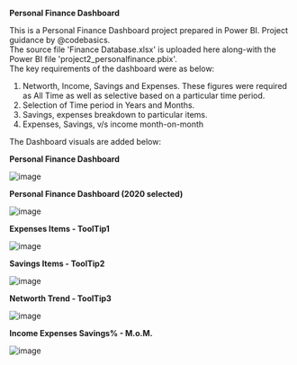 <h><b>Personal Finance Dashboard</b></h1><br>

This is a Personal Finance Dashboard project prepared in Power BI. Project guidance by @codebasics. <br>
The source file 'Finance Database.xlsx' is uploaded here along-with the Power BI file 'project2_personalfinance.pbix'.<br>
The key requirements of the dashboard were as below:<br>
1. Networth, Income, Savings and Expenses. These figures were required as All Time as well as selective based on a particular time period.<br>
2. Selection of Time period in Years and Months.<br>
3. Savings, expenses breakdown to particular items.<br>
4. Expenses, Savings, v/s income month-on-month<br>

The Dashboard visuals are added below:<br>

<b>Personal Finance Dashboard</b>

![image](https://user-images.githubusercontent.com/70786229/149321942-b1250f1a-50f2-47b8-8e0c-2b5c8573de56.png)

<b>Personal Finance Dashboard (2020 selected)</b>

![image](https://user-images.githubusercontent.com/70786229/149321825-bc9867b3-cc66-4536-ba65-cfddd0987d96.png)

<b>Expenses Items - ToolTip1</b>

![image](https://user-images.githubusercontent.com/70786229/149320712-54fe73df-44f8-495d-9a9e-a2eb527d6c89.png)

<b>Savings Items - ToolTip2</b>

![image](https://user-images.githubusercontent.com/70786229/149320900-e9b6c5f8-6872-460a-9871-73d1c632f6ef.png)

<b>Networth Trend - ToolTip3</b>

![image](https://user-images.githubusercontent.com/70786229/149321048-2319ca13-3b0d-4c08-aa14-8a593eff69b8.png)

<b>Income Expenses Savings% - M.o.M.</b>

![image](https://user-images.githubusercontent.com/70786229/149321177-e5aefbf7-c514-4815-a0f2-dc144228d508.png)
